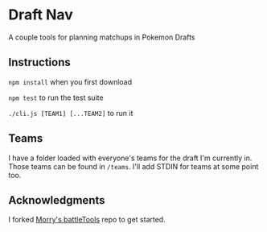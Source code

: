 # Draft Nav
A couple tools for planning matchups in Pokemon Drafts


## Instructions
`npm install` when you first download

`npm test` to run the test suite

`./cli.js [TEAM1] [...TEAM2]` to run it

## Teams
I have a folder loaded with everyone's teams for the draft I'm currently in.
Those teams can be found in `/teams`.
I'll add STDIN for teams at some point too.

## Acknowledgments
I forked [Morry's battleTools](https://github.com/wttdotm/battleTools) repo to get started.
